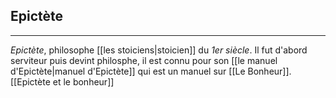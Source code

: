 


## Epictète

---

*Epictète*, philosophe [[les stoiciens|stoicien]] du *1er siècle*. Il fut d'abord serviteur puis devint philosphe, il est connu pour son [[le manuel d'Epictète|manuel d'Epictète]] qui est un manuel sur [[Le Bonheur]]. [[Epictète et le bonheur]]